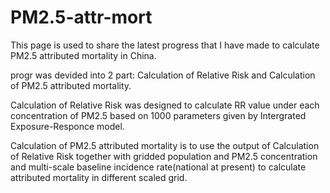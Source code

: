 # PM2.5-attr-mort

This page is used to share the latest progress that I have made to calculate PM2.5 attributed mortality in China.

progr was devided into 2 part: Calculation of Relative Risk and Calculation of PM2.5 attributed mortality.

Calculation of Relative Risk was designed to calculate RR value under each concentration of PM2.5 based on 1000 parameters given by Intergrated Exposure-Responce model.

Calculation of PM2.5 attributed mortality is to use the output of Calculation of Relative Risk together with gridded population and PM2.5 concentration and multi-scale baseline incidence rate(national at present) to calculate attributed mortality in different scaled grid.
